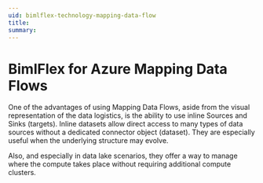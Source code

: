 ```yaml
---
uid: bimlflex-technology-mapping-data-flow
title: 
summary:  
---
```


# BimlFlex for Azure Mapping Data Flows

One of the advantages of using Mapping Data Flows, aside from the visual representation of the data logistics, is the ability to use inline Sources and Sinks (targets). Inline datasets allow direct access to many types of data sources without a dedicated connector object (dataset). They are especially useful when the underlying structure may evolve.

Also, and especially in data lake scenarios, they offer a way to manage where the compute takes place without requiring additional compute clusters.

